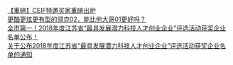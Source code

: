  
[【重磅】CEIF特邀买家重磅出炉](http://www.dianyue.me/archives/703/yt0ivp5oeob53t73/)  
[更酷更炫更有型的领克02，能比他大哥01更好吗？](http://www.dianyue.me/archives/177/4uwwu123ont5eqap/)  
[全市第一！2018年度江苏省“最具发展潜力科技人才创业企业”评选活动获奖企业名单公布！](http://www.dianyue.me/archives/981/47dwg2qke2u6ovy9/)  
[关于公布2018年度江苏省“最具发展潜力科技人才创业企业”评选活动获奖企业名单的通知](http://www.dianyue.me/archives/177/t1besc2byun7zzp0/)